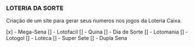 ### LOTERIA DA SORTE ###

Criação de um site para gerar seus numeros nos jogos da Loteria Caixa. 

[x] - Mega-Sena
[] - Lotofacil
[] - Quina
[] - Dia de Sorte
[] - Lotomania
[] - Lotogol
[] - Loteca
[] - Super Sete
[] - Dupla Sena
